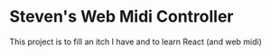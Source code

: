 # Steven's Web Midi Controller

This project is to fill an itch I have and to learn React (and web midi)
